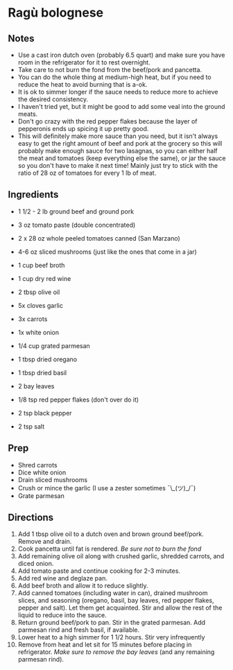 Ragù bolognese
==============

Notes
-----
* Use a cast iron dutch oven (probably 6.5 quart) and make sure you have room in the refrigerator for it to rest overnight.
* Take care to not burn the fond from the beef/pork and pancetta.
* You can do the whole thing at medium-high heat, but if you need to reduce the heat to avoid burning that is a-ok.
* It is ok to simmer longer if the sauce needs to reduce more to achieve the desired consistency.
* I haven't tried yet, but it might be good to add some veal into the ground meats.
* Don't go crazy with the red pepper flakes because the layer of pepperonis ends up spicing it up pretty good.
* This will definitely make more sauce than you need, but it isn't always easy to get the right amount of beef and pork at the grocery so this will probably make enough sauce for two lasagnas, so you can either half the meat and tomatoes (keep everything else the same), or jar the sauce so you don't have to make it next time! Mainly just try to stick with the ratio of 28 oz of tomatoes for every 1 lb of meat.

Ingredients
-----------
* 1 1/2 - 2 lb ground beef and ground pork
* 3 oz tomato paste (double concentrated)
* 2 x 28 oz whole peeled tomatoes canned (San Marzano)
* 4-6 oz sliced mushrooms (just like the ones that come in a jar)
* 1 cup beef broth
* 1 cup dry red wine
* 2 tbsp olive oil
* 5x cloves garlic
* 3x carrots
* 1x white onion
* 1/4 cup grated parmesan

* 1 tbsp dried oregano
* 1 tbsp dried basil
* 2 bay leaves
* 1/8 tsp red pepper flakes (don't over do it)
* 2 tsp black pepper
* 2 tsp salt

Prep
----
* Shred carrots
* Dice white onion
* Drain sliced mushrooms
* Crush or mince the garlic (I use a zester sometimes ¯\\\_(ツ)_/¯)
* Grate parmesan

Directions
----------
1. Add 1 tbsp olive oil to a dutch oven and brown ground beef/pork. Remove and drain.
2. Cook pancetta until fat is rendered. *Be sure not to burn the fond*
3. Add remaining olive oil along with crushed garlic, shredded carrots, and diced onion.
4. Add tomato paste and continue cooking for 2-3 minutes.
5. Add red wine and deglaze pan.
6. Add beef broth and allow it to reduce slightly.
7. Add canned tomatoes (including water in can), drained mushroom slices, and seasoning (oregano, basil, bay leaves, red pepper flakes, pepper and salt). Let them get acquainted. Stir and allow the rest of the liquid to reduce into the sauce.
8. Return ground beef/pork to pan. Stir in the grated parmesan. Add parmesan rind and fresh basil, if available.
9. Lower heat to a high simmer for 1 1/2 hours. Stir very infrequently
10. Remove from heat and let sit for 15 minutes before placing in refrigerator. *Make sure to remove the bay leaves* (and any remaining parmesan rind).
